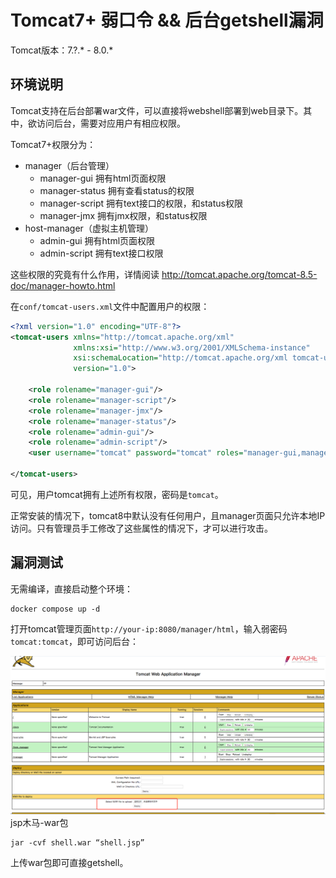 # Tomcat7+ 弱口令 && 后台getshell漏洞

Tomcat版本：7.?.* - 8.0.*

## 环境说明

Tomcat支持在后台部署war文件，可以直接将webshell部署到web目录下。其中，欲访问后台，需要对应用户有相应权限。

Tomcat7+权限分为：

 - manager（后台管理）
   - manager-gui 拥有html页面权限
   - manager-status 拥有查看status的权限
   - manager-script 拥有text接口的权限，和status权限
   - manager-jmx 拥有jmx权限，和status权限
 - host-manager（虚拟主机管理）
   - admin-gui 拥有html页面权限
   - admin-script 拥有text接口权限

这些权限的究竟有什么作用，详情阅读 http://tomcat.apache.org/tomcat-8.5-doc/manager-howto.html

在`conf/tomcat-users.xml`文件中配置用户的权限：

```xml
<?xml version="1.0" encoding="UTF-8"?>
<tomcat-users xmlns="http://tomcat.apache.org/xml"
              xmlns:xsi="http://www.w3.org/2001/XMLSchema-instance"
              xsi:schemaLocation="http://tomcat.apache.org/xml tomcat-users.xsd"
              version="1.0">

    <role rolename="manager-gui"/>
    <role rolename="manager-script"/>
    <role rolename="manager-jmx"/>
    <role rolename="manager-status"/>
    <role rolename="admin-gui"/>
    <role rolename="admin-script"/>
    <user username="tomcat" password="tomcat" roles="manager-gui,manager-script,manager-jmx,manager-status,admin-gui,admin-script" />
    
</tomcat-users>
```

可见，用户tomcat拥有上述所有权限，密码是`tomcat`。

正常安装的情况下，tomcat8中默认没有任何用户，且manager页面只允许本地IP访问。只有管理员手工修改了这些属性的情况下，才可以进行攻击。

## 漏洞测试

无需编译，直接启动整个环境：

```
docker compose up -d
```

打开tomcat管理页面`http://your-ip:8080/manager/html`，输入弱密码`tomcat:tomcat`，即可访问后台：

![](1.png)
jsp木马-war包
```text
jar -cvf shell.war “shell.jsp”
```
上传war包即可直接getshell。
